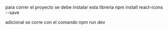 para correr el proyecto se debe instalar esta libreria
npm install react-icons --save

adicional se corre con el comando npm run dev